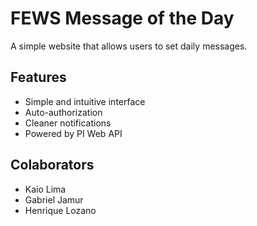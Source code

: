# FEWS Message of the Day

A simple website that allows users to set daily messages.

## Features

- Simple and intuitive interface
- Auto-authorization
- Cleaner notifications
- Powered by PI Web API 

## Colaborators

- Kaio Lima
- Gabriel Jamur
- Henrique Lozano
